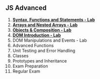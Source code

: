 ## JS Advanced

1. [**Syntax, Functions and Statements - Lab**](https://github.com/polinadrumeva/JS-Developer---All-courses---SoftUni/tree/main/JS%20Advanced/Syntax%2C%20Functions%20and%20Statements%20-%20Lab)
2. [**Arrays and Nested Arrays - Lab**](https://github.com/polinadrumeva/JS-Developer---All-courses---SoftUni/tree/main/JS%20Advanced/Arrays%20and%20Nested%20Arrays%20-%20Lab)
3. [**Objects & Composition - Lab**](https://github.com/polinadrumeva/JS-Developer---All-courses---SoftUni/tree/main/JS%20Advanced/Objects%20%26%20Composition%20-%20Lab)
4. [**DOM Introduction - Lab**](https://github.com/polinadrumeva/JS-Developer---All-courses---SoftUni/tree/main/JS%20Advanced/DOM%20Introduction%20-%20Lab)
5. DOM Manipulations and Events - Lab
6. Advanced Functions
7. Unit Testing and Error Handling
8. Classes
9. Prototypes and Inheritance
10. Exam Preparation
11. Regular Exam
